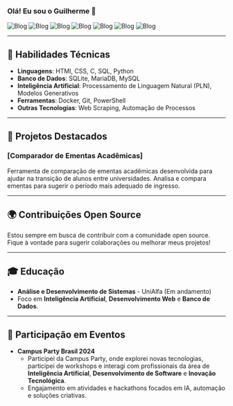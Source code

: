 
### Olá! Eu sou o Guilherme 👋

![Blog](https://img.shields.io/badge/MySQL-00000F?style=for-the-badge&logo=mysql&logoColor=white)
![Blog](https://img.shields.io/badge/MariaDB-003545?style=for-the-badge&logo=mariadb&logoColor=white)
![Blog](https://img.shields.io/badge/Kali_Linux-557C94?style=for-the-badge&logo=kali-linux&logoColor=white)
![Blog](https://img.shields.io/badge/Python-3776AB?style=for-the-badge&logo=python&logoColor=white)
![Blog](https://img.shields.io/badge/HTML5-E34F26?style=for-the-badge&logo=html5&logoColor=white)
![Blog](https://img.shields.io/badge/C-00599C?style=for-the-badge&logo=c&logoColor=white)
![Blog](https://img.shields.io/badge/CSS-239120?&style=for-the-badge&logo=css3&logoColor=white)

---

## 🔧 Habilidades Técnicas

- **Linguagens**: HTMl, CSS, C, SQL, Python
- **Banco de Dados**: SQLite, MariaDB, MySQL
- **Inteligência Artificial**: Processamento de Linguagem Natural (PLN), Modelos Generativos
- **Ferramentas**: Docker, Git, PowerShell
- **Outras Tecnologias**: Web Scraping, Automação de Processos

---

## 💼 Projetos Destacados

### [Comparador de Ementas Acadêmicas]
Ferramenta de comparação de ementas acadêmicas desenvolvida para ajudar na transição de alunos entre universidades. Analisa e compara ementas para sugerir o período mais adequado de ingresso.

---

## 🌍 Contribuições Open Source

Estou sempre em busca de contribuir com a comunidade open source. Fique à vontade para sugerir colaborações ou melhorar meus projetos!

---

## 🎓 Educação

- **Análise e Desenvolvimento de Sistemas** - UniAlfa (Em andamento)
- Foco em **Inteligência Artificial**, **Desenvolvimento Web** e **Banco de Dados**.

---

## 🌟 Participação em Eventos

- **Campus Party Brasil 2024**
  - Participei da Campus Party, onde explorei novas tecnologias, participei de workshops e interagi com profissionais da área de **Inteligência Artificial**, **Desenvolvimento de Software** e **Inovação Tecnológica**.
  - Engajamento em atividades e hackathons focados em IA, automação e soluções criativas.






